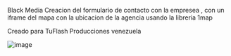 Black Media 
Creacion del formulario de contacto con la empresea , con un iframe del mapa con la ubicacion de la agencia usando la libreria 1map

Creado para TuFlash Producciones venezuela

![image](https://github.com/DervisMartinez/blackmediave_contactform/assets/92455106/5116ed5f-527d-436e-8b65-a6b12d36076e)
